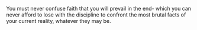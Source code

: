 You must never confuse faith that you will prevail in the end- which you
can never afford to lose with the discipline to confront the most
brutal facts of your current reality, whatever they may be.

